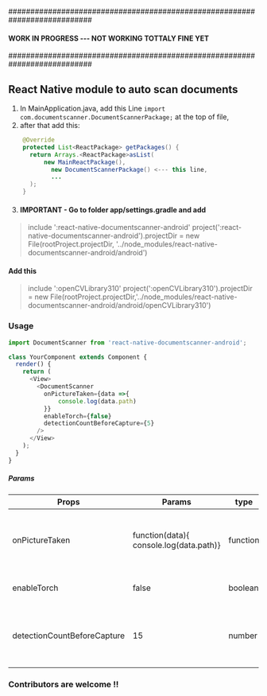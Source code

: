 ###########################################################################
#### WORK IN PROGRESS    --- NOT WORKING TOTTALY FINE YET                    #
###########################################################################

## React Native module to auto scan documents

1.  In MainApplication.java, add this Line `import com.documentscanner.DocumentScannerPackage;` at the top of file,
2. after that add this:
```java
    @Override
    protected List<ReactPackage> getPackages() {
      return Arrays.<ReactPackage>asList(
          new MainReactPackage(),
            new DocumentScannerPackage() <--- this line,
            ...
      );
    }
```
3. #### IMPORTANT - Go to folder app/settings.gradle and add 

>include ':react-native-documentscanner-android'
project(':react-native-documentscanner-android').projectDir = new File(rootProject.projectDir, '../node_modules/react-native-documentscanner-android/android')

#### Add this
>include ':openCVLibrary310'
project(':openCVLibrary310').projectDir = new File(rootProject.projectDir,'../node_modules/react-native-documentscanner-android/android/openCVLibrary310')



### Usage
```javascript
import DocumentScanner from 'react-native-documentscanner-android';

class YourComponent extends Component {
  render() {
    return (
      <View>
        <DocumentScanner
          onPictureTaken={data =>{
              console.log(data.path)
          }}
          enableTorch={false}
          detectionCountBeforeCapture={5}
        />
      </View>
    );
  }
}
```


##### Params

| Props  | Params  | type  | Description  |
| ------------ | ------------ | ------------ | ------------ |
| onPictureTaken  | function(data){ console.log(data.path)}  | function  | this function is passed to get the path of image |
| enableTorch  | false  | boolean  | Enable or disable torch mode  |
| detectionCountBeforeCapture  | 15  | number | number of rectangles detected before to capture the image  |

### Contributors are welcome !!
